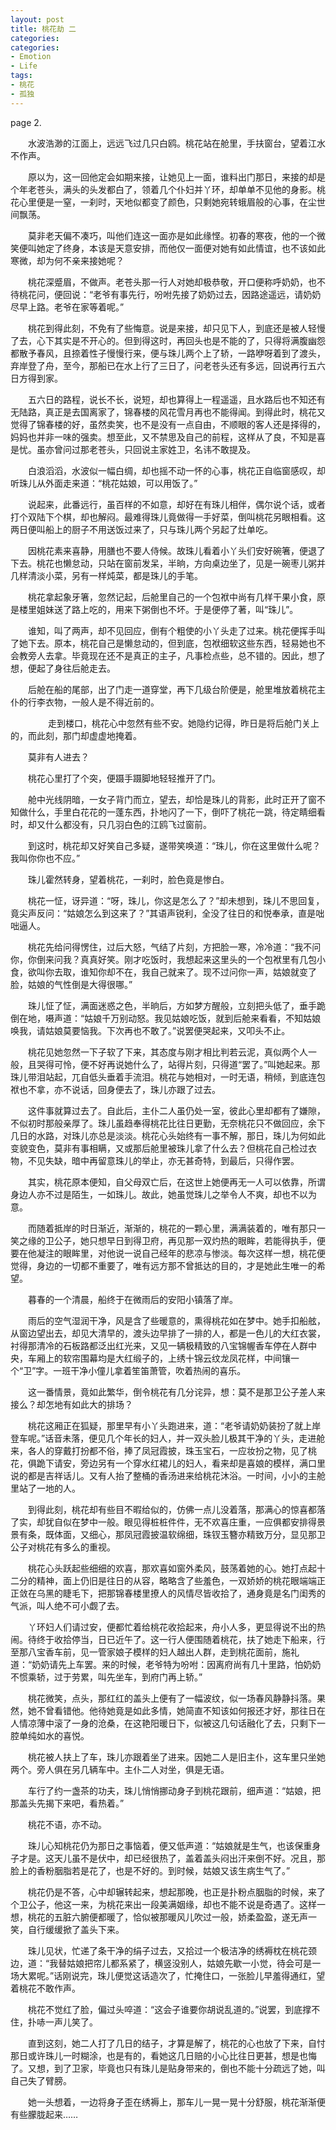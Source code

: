```yaml
---
layout: post
title: 桃花劫 二
categories:
categories:
- Emotion
- Life
tags:
- 桃花
- 孤独
---
```





page 2.



　　水波浩渺的江面上，远远飞过几只白鸥。桃花站在舱里，手扶窗台，望着江水不作声。 

　　原以为，这一回他定会如期来接，让她见上一面，谁料出门那日，来接的却是个年老苍头，满头的头发都白了，领着几个仆妇并丫环，却单单不见他的身影。桃花心里便是一窒，一刹时，天地似都变了颜色，只剩她宛转蛾眉般的心事，在尘世间飘荡。 

　　莫非老天偏不凑巧，叫他们连这一面亦是如此缘悭。初春的寒夜，他的一个微笑便叫她定了终身，本该是天意安排，而他仅一面便对她有如此情谊，也不该如此寒微，却为何不亲来接她呢？ 

　　桃花深蹙眉，不做声。老苍头那一行人对她却极恭敬，开口便称呼奶奶，也不待桃花问，便回说：“老爷有事先行，吩咐先接了奶奶过去，因路途遥远，请奶奶尽早上路。老爷在家等着呢。”  

　　桃花到得此刻，不免有了些悔意。说是来接，却只见下人，到底还是被人轻慢了去，心下其实是不开心的。但到得这时，再回头也是不能的了，只得将满腹幽怨都散予春风，且捺着性子慢慢行来，便与珠儿两个上了轿，一路咿呀着到了渡头，弃岸登了舟，至今，那船已在水上行了三日了，问老苍头还有多远，回说再行五六日方得到家。 

　　五六日的路程，说长不长，说短，却也算得上一程遥遥，且水路后也不知还有无陆路，真正是去国离家了，锦春楼的风花雪月再也不能得闻。到得此时，桃花又觉得了锦春楼的好，虽然卖笑，也不是没有一点自由，不顺眼的客人还是择得的，妈妈也并非一味的强卖。想至此，又不禁思及自己的前程，这样从了良，不知是喜是忧。虽亦曾问过那老苍头，只回说主家姓卫，名讳不敢提及。 

　　白浪滔滔，水波似一幅白绸，却也摇不动一怀的心事，桃花正自临窗感叹，却听珠儿从外面走来道：“桃花姑娘，可以用饭了。”  

　　说起来，此番远行，虽百样的不如意，却好在有珠儿相伴，偶尔说个话，或者打个双陆下个棋，却也解闷。最难得珠儿竟做得一手好菜，倒叫桃花另眼相看。这两日便叫船上的厨子不用送饭过来了，只与珠儿两个另起了灶单吃。 

　　因桃花素来喜静，用膳也不要人侍候。故珠儿看着小丫头们安好碗箸，便退了下去。桃花也懒怠动，只站在窗前发呆，半晌，方向桌边坐了，见是一碗枣儿粥并几样清淡小菜，另有一样炖菜，都是珠儿的手笔。  

　　桃花拿起象牙箸，忽然记起，后舱里自己的一个包袱中尚有几样干果小食，原是楼里姐妹送了路上吃的，用来下粥倒也不坏。于是便停了著，叫“珠儿”。 

　　谁知，叫了两声，却不见回应，倒有个粗使的小丫头走了过来。桃花便挥手叫了她下去。原本，桃花自己是懒怠动的，但到底，包袱细软这些东西，轻易她也不会教旁人去拿。毕竟现在还不是真正的主子，凡事检点些，总不错的。因此，想了想，便起了身往后舱走去。 

　　后舱在船的尾部，出了门走一道穿堂，再下几级台阶便是，舱里堆放着桃花主仆的行李衣物，一般人是不得近前的。 

　　 
　　走到楼口，桃花心中忽然有些不安。她隐约记得，昨日是将后舱门关上的，而此刻，那门却虚虚地掩着。 

　　莫非有人进去？ 

　　桃花心里打了个突，便蹑手蹑脚地轻轻推开了门。 

　　舱中光线阴暗，一女子背门而立，望去，却恰是珠儿的背影，此时正开了窗不知做什么，手里白花花的一蓬东西，扑地闪了一下，倒吓了桃花一跳，待定睛细看时，却又什么都没有，只几羽白色的江鸥飞过窗前。 

　　到这时，桃花却又好笑自己多疑，遂带笑唤道：“珠儿，你在这里做什么呢？我叫你你也不应。”  

　　珠儿霍然转身，望着桃花，一刹时，脸色竟是惨白。 

　　桃花一怔，讶异道：“呀，珠儿，你这是怎么了？”却未想到，珠儿不思回复，竟尖声反问：“姑娘怎么到这来了？”其语声锐利，全没了往日的和悦奉承，直是咄咄逼人。 

　　桃花先给问得愣住，过后大怒，气结了片刻，方把脸一寒，冷冷道：“我不问你，你倒来问我？真真好笑。刚才吃饭时，我想起来这里头的一个包袱里有几包小食，欲叫你去取，谁知你却不在，我自己就来了。现不过问你一声，姑娘就变了脸，姑娘的气性倒是大得很哪。”  

　　珠儿怔了怔，满面迷惑之色，半晌后，方如梦方醒般，立刻把头低了，垂手跪倒在地，嗫声道：“姑娘千万别动怒。我见姑娘吃饭，就到后舱来看看，不知姑娘唤我，请姑娘莫要恼我。下次再也不敢了。”说罢便哭起来，又叩头不止。 

　　桃花见她忽然一下子软了下来，其态度与刚才相比判若云泥，真似两个人一般，且哭得可怜，便不好再说她什么了，站得片刻，只得道“罢了。”叫她起来。那珠儿带泪站起，兀自低头垂着手流泪。桃花与她相对，一时无语，稍倾，到底连包袱也不拿，亦不说话，回身便去了，珠儿亦跟了过去。 

　　这件事就算过去了。自此后，主仆二人虽仍处一室，彼此心里却都有了嫌隙，不似初时那般亲厚了。珠儿虽趋奉得桃花比往日更勤，无奈桃花只不做回应，余下几日的水路，对珠儿亦总是淡淡。桃花心头始终有一事不解，那日，珠儿为何如此变貌变色，莫非有事相瞒，又或那后舱里被珠儿拿了什么去？但桃花自己检过衣物，不见失缺，暗中再留意珠儿的举止，亦无甚奇特，到最后，只得作罢。  

　　其实，桃花原本便知，自父母双亡后，在这世上她便再无一人可以依靠，所谓身边人亦不过是陌生，一如珠儿。故此，她虽觉珠儿之举令人不爽，却也不以为意。 

　　而随着抵岸的时日渐近，渐渐的，桃花的一颗心里，满满装着的，唯有那只一笑之缘的卫公子，她只想早日到得卫府，再见那一双灼热的眼眸，若能得执手，便要在他凝注的眼眸里，对他说一说自己经年的悲凉与惨淡。每次这样一想，桃花便觉得，身边的一切都不重要了，唯有远方那不曾抵达的目的，才是她此生唯一的希望。 
 



　　暮春的一个清晨，船终于在微雨后的安阳小镇落了岸。 

　　雨后的空气湿润干净，风是含了些暖意的，熏得桃花如在梦中。她手扣船舷，从窗边望出去，却见大清早的，渡头边早排了一排的人，都是一色儿的大红衣裳，衬得那清冷的石板路都泛出红光来，又见一辆极精致的八宝锦幄香车停在人群中央，车厢上的软帘围幕均是大红缎子的，上绣十锦云纹龙凤花样，中间镶一个“卫”字。一班干净小僮儿拿着笙笛萧管，吹着热闹的喜乐。  

　　这一番情景，竟如此繁华，倒令桃花有几分诧异，想：莫不是那卫公子差人来接么？却怎地有如此大的排场？ 

　　桃花这厢正在狐疑，那里早有小丫头跑进来，道：“老爷请奶奶装扮了就上岸登车呢。”话音未落，便见几个年长的妇人，并一双头脸儿极其干净的丫头，走进舱来，各人的穿戴打扮都不俗，捧了凤冠霞披，珠玉宝石，一应妆扮之物，见了桃花，俱跪下请安，旁边另有一个穿水红裙儿的妇人，看来却是喜娘的模样，满口里说的都是吉祥话儿。又有人抬了整桶的香汤进来给桃花沐浴。一时间，小小的主舱里站了一地的人。 

　　到得此刻，桃花却有些目不暇给似的，仿佛一点儿没着落，那满心的惊喜都落了实，却犹自似在梦中一般。眼见得桩桩件件，无不欢喜庄重，一应俱都安排得景景有条，既体面，又细心，那凤冠霞披温软绵细，珠钗玉簪亦精致万分，显见那卫公子对桃花有多么的重视。 

　　桃花心头跃起些细细的欢喜，那欢喜如窗外柔风，鼓荡着她的心。她打点起十二分的精神，面上仍旧是往日的从容，略略含了些羞色，一双娇娇的桃花眼端端正正敛在乌黑的睫毛下，把那锦春楼里撩人的风情尽皆收拾了，通身竟是名门闺秀的气派，叫人绝不可小觑了去。  

　　丫环妇人们请过安，便都忙着给桃花收拾起来，舟小人多，更显得说不出的热闹。待终于收拾停当，日已近午了。这一行人便围随着桃花，扶了她走下船来，行至那八宝香车前，见一管家娘子模样的妇人越出人群，走到桃花面前，施礼道：“奶奶请先上车罢。来的时候，老爷特为吩咐：因离府尚有几十里路，怕奶奶不惯乘轿，过于劳累，叫先坐车，到府门再上轿。”  
 

　　桃花微笑，点头，那红红的盖头上便有了一幅波纹，似一场春风静静抖落。果然，她不曾看错他。他待她竟是如此多情，她简直不知该如何报还才好，那往日在人情凉薄中滚了一身的沧桑，在这艳阳暖日下，似被这几句话融化了去，只剩下一腔单纯如水的喜悦。  

　　桃花被人扶上了车，珠儿亦跟着坐了进来。因她二人是旧主仆，这车里只坐她两个。旁人俱在另几辆车中。主仆二人对坐，俱是无语。  

　　车行了约一盏茶的功夫，珠儿悄悄挪动身子到桃花跟前，细声道：“姑娘，把那盖头先揭下来吧，看热着。”  
 

　　桃花不语，亦不动。 

　　珠儿心知桃花仍为那日之事恼着，便又低声道：“姑娘就是生气，也该保重身子才是。这天儿虽不是伏中，却已经很热了，盖着盖头闷出汗来倒不好。况且，那脸上的香粉胭脂若是花了，也是不好的。到时候，姑娘又该生病生气了。”  

　　桃花仍是不答，心中却辗转起来，想起那晚，也正是扑粉点胭脂的时候，来了个卫公子，他这一来，为桃花来出一段美满姻缘，却也不能不说是奇遇了。这样一想，桃花的五脏六腑便都暖了，恰似被那暖风儿吹过一般，娇柔盈盈，遂无声一笑，自行缓缓掀了盖头下来。  

　　珠儿见状，忙递了条干净的绢子过去，又拾过一个极洁净的绣褥枕在桃花颈边，道：“我替姑娘把帘儿都系紧了，横竖没别人，姑娘先歇一小觉，待会可是一场大累呢。”话刚说完，珠儿便觉这话造次了，忙掩住口，一张脸儿早羞得通红，望着桃花不敢作声。  

　　桃花不觉红了脸，偏过头啐道：“这会子谁要你胡说乱道的。”说罢，到底撑不住，扑哧一声儿笑了。 

　　直到这刻，她二人打了几日的结子，才算是解了，桃花的心也放了下来，自忖那日或许珠儿一时糊涂，也是有的，看她这几日赔的小心比往日更甚，想是也悔了。又想，到了卫家，毕竟也只有珠儿是贴身带来的，倒也不能十分疏远了她，叫自己失了臂膀。  

　　她一头想着，一边将身子歪在绣褥上，那车儿一晃一晃十分舒服，桃花渐渐便有些朦胧起来……  
